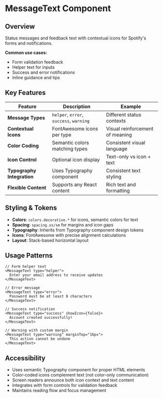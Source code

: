 # MessageText Component

## Overview
Status messages and feedback text with contextual icons for Spotify's forms and notifications.

**Common use cases:**
- Form validation feedback
- Helper text for inputs
- Success and error notifications
- Inline guidance and tips

## Key Features

| Feature | Description | Example |
|---------|-------------|---------|
| **Message Types** | `helper`, `error`, `success`, `warning` | Different status contexts |
| **Contextual Icons** | FontAwesome icons per type | Visual reinforcement of meaning |
| **Color Coding** | Semantic colors matching types | Consistent visual language |
| **Icon Control** | Optional icon display | Text-only vs icon + text |
| **Typography Integration** | Uses Typography component | Consistent text styling |
| **Flexible Content** | Supports any React content | Rich text and formatting |

## Styling & Tokens

- **Colors**: `colors.decorative.*` for icons, semantic colors for text
- **Spacing**: `spacing.xs/sm` for margins and icon gaps
- **Typography**: Inherits from Typography component design tokens
- **Icons**: FontAwesome with precise alignment calculations
- **Layout**: Stack-based horizontal layout

## Usage Patterns

```tsx
// Form helper text
<MessageText type="helper">
  Enter your email address to receive updates
</MessageText>

// Error message
<MessageText type="error">
  Password must be at least 8 characters
</MessageText>

// Success notification
<MessageText type="success" showIcon={false}>
  Account created successfully!
</MessageText>

// Warning with custom margin
<MessageText type="warning" marginTop="16px">
  This action cannot be undone
</MessageText>
```

## Accessibility

- Uses semantic Typography component for proper HTML elements
- Color-coded icons complement text (not color-only communication)
- Screen readers announce both icon context and text content
- Integrates with form controls for validation feedback
- Maintains reading flow and focus management 